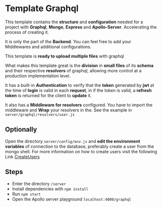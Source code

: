 # Template Graphql

This template contains the **structure** and **configuration** needed for a project with **Graphql**, **Mongo**, **Express** and **Apollo-Server**. Accelerating the process of creating it.

It is only the part of the **Backend**. You can feel free to add your Middlewares and additional configurations.

This template is **ready to upload multiple files** with graphql

What makes this template great is the **division** in **small files** of its **schema** and their respective **resolvers** of graphql, allowing more control at a production implementation level.

It has a built-in **Authentication** to verify that the **token** generated by **jwt** at the time of **login** is valid in each **request**, in if the token is valid, a **refresh token** is returned for the client to **update** it.

It also has a **Middleware for resolvers** configured. You have to import the middleware and **Wrap** your resolvers in the. See the example in ```server/graphql/resolvers/user.js ```

## Optionally
Open the directory ``` server/config/env.js ``` and **edit the environment variables** of connection to the database, preferably create a user from the mongo shell. For more information on how to create users visit the following Link [CreateUsers](https://docs.mongodb.com/manual/reference/method/db.createUser/)

## Steps

* Enter the directory ```/server```
* Install dependencies with ``` npm install ```
* Run ``` npm start ```
* Open the Apollo server playground ```localhost:4000/graphql```
